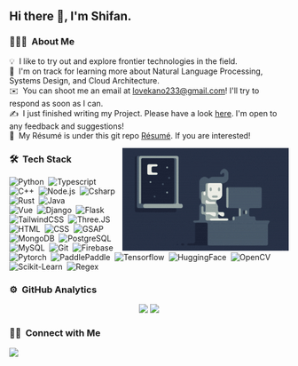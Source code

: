 ## Hi there 👋, I'm Shifan.
### 👨🏻‍💻 &nbsp;About Me

💡 &nbsp;I like to try out and explore frontier technologies in the field.\
🌱 &nbsp;I'm on track for learning more about Natural Language Processing, Systems Design, and Cloud Architecture.\
✉️ &nbsp;You can shoot me an email at lovekano233@gmail.com! I'll try to respond as soon as I can.\
✍️ &nbsp;I just finished writing my Project. Please have a look [here](https://www.thelighthouseproject.life/). I'm open to any feedback and suggestions!\
📄 &nbsp;My Résumé is under this git repo [Résumé](https://github.com/csf233csf/csf233csf/blob/main/resume_git.pdf). If you are interested!

<img alt="Night Coding" src="https://raw.githubusercontent.com/AVS1508/AVS1508/master/assets/Night-Coding.gif" align="right"/>

### 🛠 &nbsp;Tech Stack

![Python](https://img.shields.io/badge/-Python-05122A?style=flat&logo=python)&nbsp;
![Typescript](https://img.shields.io/badge/-Typescript-05122A?style=flat&logo=Typescript&logoColor=A8B9CC)&nbsp;
![C++](https://img.shields.io/badge/-C++-05122A?style=flat&logo=C%2B%2B&logoColor=00599C)&nbsp;
![Node.js](https://img.shields.io/badge/-Node.js-05122A?style=flat&logo=node.js)&nbsp;
![Csharp](https://img.shields.io/badge/-Csharp-05122A?style=flat&logo=Csharp&logoColor=1572B6)&nbsp;
![Rust](https://img.shields.io/badge/-Rust-05122A?style=flat&logo=Rust&logoColor=1572B6)&nbsp;
![Java](https://img.shields.io/badge/-Java-05122A?style=flat&logo=Java&logoColor=1572B6)\
![Vue](https://img.shields.io/badge/-Vue-05122A?style=flat&logo=Vue.js)&nbsp;
![Django](https://img.shields.io/badge/-Django-05122A?style=flat&logo=django&logoColor=092E20)&nbsp;
![Flask](https://img.shields.io/badge/-Flask-05122A?style=flat&logo=flask)&nbsp;
![TailwindCSS](https://img.shields.io/badge/-TailwindCSS-05122A?style=flat&logo=TailwindCSS&logoColor=563D7C)&nbsp;
![Three.JS](https://img.shields.io/badge/-ThreeJS-05122A?style=flat&logo=Three.JS)&nbsp;
![HTML](https://img.shields.io/badge/-HTML-05122A?style=flat&logo=HTML5)&nbsp;
![CSS](https://img.shields.io/badge/-CSS-05122A?style=flat&logo=CSS3&logoColor=1572B6)&nbsp;
![GSAP](https://img.shields.io/badge/-GSAP-05122A?style=flat&logo=GSAP)\
![MongoDB](https://img.shields.io/badge/-MongoDB-05122A?style=flat&logo=MongoDB&logoColor=1572B6)&nbsp;
![PostgreSQL](https://img.shields.io/badge/-PostgreSQL-05122A?style=flat&logo=PostgreSQL&logoColor=1572B6)&nbsp;
![MySQL](https://img.shields.io/badge/-MySQL-05122A?style=flat&logo=MySQL&logoColor=1572B6)&nbsp;
![Git](https://img.shields.io/badge/-Git-05122A?style=flat&logo=git)&nbsp;
![Firebase](https://img.shields.io/badge/-Firebase-05122A?style=flat&logo=Firebase&logoColor=1572B6)\
![Pytorch](https://img.shields.io/badge/-Pytorch-05122A?style=flat&logo=Pytorch)&nbsp;
![PaddlePaddle](https://img.shields.io/badge/-PaddlePaddle-05122A?style=flat&logo=PaddlePaddle)&nbsp;
![Tensorflow](https://img.shields.io/badge/-Tensorflow-05122A?style=flat&logo=Tensorflow)&nbsp;
![HuggingFace](https://img.shields.io/badge/-HuggingFace-05122A?style=flat&logo=HuggingFace)&nbsp;
![OpenCV](https://img.shields.io/badge/-OpenCV-05122A?style=flat&logo=OpenCV)&nbsp;
![Scikit-Learn](https://img.shields.io/badge/-Sklearn-05122A?style=flat&logo=Sklearn)&nbsp;
![Regex](https://img.shields.io/badge/-Regex-05122A?style=flat&logo=RE)


### ⚙️ &nbsp;GitHub Analytics

<p align="center">
<a>
  <img height="180em" src="https://github-readme-stats-eight-theta.vercel.app/api?username=csf233csf&show_icons=true&theme=algolia&include_all_commits=true&count_private=true"/>
  <img height="180em" src="https://github-readme-stats-eight-theta.vercel.app/api/top-langs/?username=csf233csf&layout=compact&langs_count=13&theme=algolia"/>
</a>
</p>

### 🤝🏻 &nbsp;Connect with Me

<p>
<!-- <a href="https://www.adityavsingh.com"><img src="https://img.shields.io/badge/-adityavsingh.com-3423A6?style=flat&logo=Google-Chrome&logoColor=white"/></a> -->
<!-- <a href="https://linkedin.com/in/AVS1508"><img src="https://img.shields.io/badge/-Aditya%20Vikram%20Singh-0077B5?style=flat&logo=Linkedin&logoColor=white"/></a> -->
<a href="mailto:lovekano233@gmail.com"><img src="https://img.shields.io/badge/-lovekano233@gmail.com-D14836?style=flat&logo=Gmail&logoColor=white"/></a>
<!-- <a href="https://instagram.com/adityavs_"><img src="https://img.shields.io/badge/-@adityavs__-E4405F?style=flat&logo=Instagram&logoColor=white"/></a> -->
<!-- <a href="https://facebook.com/AVS1508"><img src="https://img.shields.io/badge/-@AVS1508-1877F2?style=flat&logo=Facebook&logoColor=white"/></a> -->
<!-- <a href="https://www.pinterest.ca/AVS1508"><img src="https://img.shields.io/badge/-@AVS1508-BD081C?style=flat&logo=Pinterest&logoColor=white"/></a> -->
<!-- <a href="https://www.behance.net/AVS1508"><img src="https://img.shields.io/badge/-@AVS1508-1769FF?style=flat&logo=Behance&logoColor=white"/></a> -->
</p>
